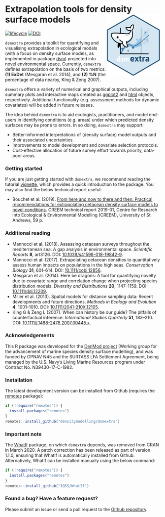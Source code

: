 # Extrapolation tools for density surface models <img src="https://github.com/densitymodelling/dsmextra/blob/master/hex/dsmextra-hex.png?raw=true" height=200 align="right" class="logo"/>

<!-- badges: start -->
[![lifecycle](https://img.shields.io/badge/lifecycle-maturing-blue.svg?style=flat-square)](https://www.tidyverse.org/lifecycle/#maturing)
[![DOI](https://img.shields.io/badge/DOI-10.5281.zenodo.3529465-green.svg?style=flat-square)](https://doi.org/10.5281/zenodo.3529465)
<!-- badges: end -->

`dsmextra` provides a toolkit for quantifying and visualising extrapolation in ecological models (with a focus on density surface models, as implemented in package [dsm](https://cran.r-project.org/web/packages/dsm/index.html)) projected into novel environmental space. Currently, `dsmextra` defines extrapolation on the basis of two metrics: **(1) ExDet** (Mesgaran et al. 2014), and **(2) %N** (the percentage of data nearby, King & Zeng 2007). 

`dsmextra` offers a variety of numerical and graphical outputs, including summary plots and interactive maps created as [ggplot2](https://ggplot2.tidyverse.org/) and [html](https://rstudio.github.io/leaflet/) objects, respectively. Additional functionality (e.g. assessment methods for dynamic covariates) will be added in future releases.

The idea behind `dsmextra` is to aid ecologists, practitioners, and model end-users in identifying conditions (e.g. areas) under which predicted density surfaces may be prone to errors. In so doing, `dsmextra` may support:

+ Better-informed interpretations of (density surface) model outputs and their associated uncertainties.
+ Improvements to model development and covariate selection protocols.
+ Cost-effective allocation of future survey effort towards priority, data-poor areas.

### Getting started 

If you are just getting started with `dsmextra`, we recommend reading the tutorial [vignette](https://densitymodelling.github.io/dsmextra/articles/dsmextra-vignette.html), which provides a quick introduction to the package. You may also find the below technical report useful:

* Bouchet et al. (2019). [From here and now to there and then: Practical recommendations for extrapolating cetacean density surface models to novel conditions](https://research-repository.st-andrews.ac.uk/bitstream/handle/10023/18509/Denmod_ExtrapolationReport_final_Aug2019.pdf?sequence=1&isAllowed=y). CREEM technical report 2019-01, Centre for Research into Ecological & Environmental Modelling (CREEM), University of St Andrews, 59 p.

### Additional reading

* Mannocci et al. (2018). Assessing cetacean surveys throughout the mediterranean sea: A gap analysis in environmental space. *Scientific Reports* **8**, art3126. DOI: [10.1038/s41598-018-19842-9](https://www.nature.com/articles/s41598-018-19842-9).
* Mannocci et al. (2017). Extrapolating cetacean densities to quantitatively assess human impacts on populations in the high seas. *Conservation Biology* **31**, 601–614. DOI: [10.1111/cobi.12856](https://conbio.onlinelibrary.wiley.com/doi/full/10.1111/cobi.12856).
* Mesgaran et al. (2014). Here be dragons: A tool for quantifying novelty due to covariate range and correlation change when projecting species distribution models. *Diversity and Distributions* **20**, 1147–1159. DOI: [10.1111/ddi.12209](https://onlinelibrary.wiley.com/doi/full/10.1111/ddi.12209).
* Miller et al. (2013). Spatial models for distance sampling data: Recent developments and future directions. *Methods in Ecology and Evolution* **4**, 1001–1010. DOI: [10.1111/2041-210X.12105](https://besjournals.onlinelibrary.wiley.com/doi/full/10.1111/2041-210X.12105).
* King G & Zeng L (2007). When can history be our guide? The pitfalls of counterfactual inference. *International Studies Quarterly* **51**, 183–210. DOI: [10.1111/j.1468-2478.2007.00445.x](https://doi.org/10.1111/j.1468-2478.2007.00445.x).

### Acknowledgements

This R package was developed for the [DenMod project](https://synergy.st-andrews.ac.uk/denmod/) (Working group for the advancement of marine species density surface modelling), and was funded by OPNAV N45 and the SURTASS LFA Settlement Agreement, being managed by the U.S. Navy’s Living Marine Resources program under Contract No. N39430-17-C-1982.

### Installation

The latest development version can be installed from Github (requires the [remotes](https://github.com/r-lib/remotes) package):

```r
if (!require("remotes")) {
  install.packages("remotes")
}
remotes::install_github("densitymodelling/dsmextra")
```

### Important note

The [WhatIf](https://r.iq.harvard.edu/docs/whatif/1.5-5/whatif.pdf) package, on which `dsmextra` depends, was removed from CRAN in March 2020. A patch correction has been released as part of version 1.1.0, ensuring that WhatIf is automatically installed from Github. Alternatively, WhatIf can be installed manually using the below command:

```r
if (!require("remotes")) {
  install.packages("remotes")
}
remotes::install_github("IQSS/WhatIf")
```

### Found a bug? Have a feature request?  

Please submit an issue or send a pull request to the [Github repository](https://github.com/densitymodelling/dsmextra/).
